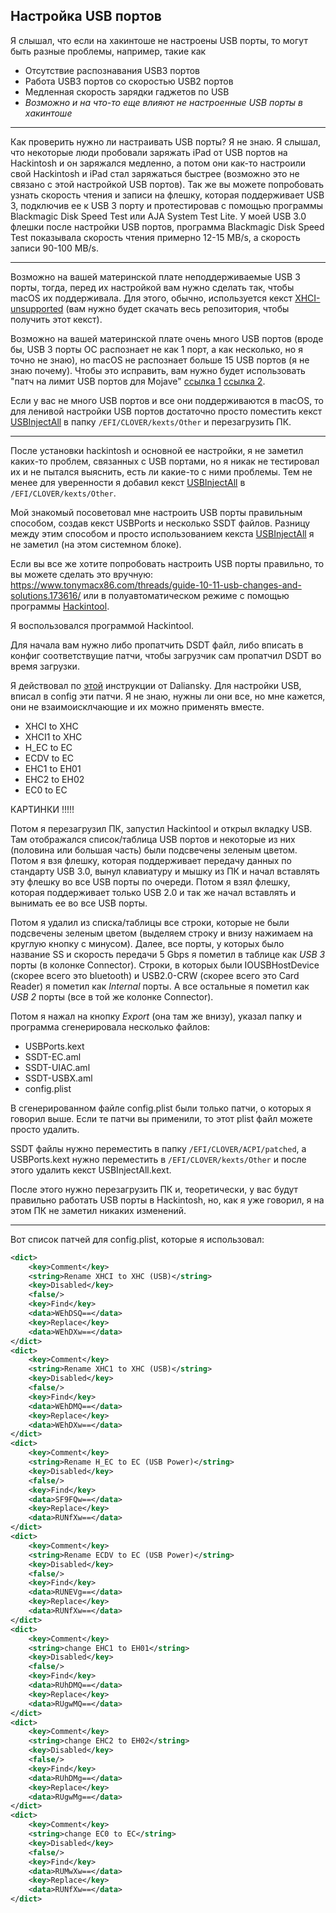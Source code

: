 ## Настройка USB портов

Я слышал, что если на хакинтоше не настроены USB порты, то могут быть разные проблемы, например, такие как

* Отсутствие распознавания USB3 портов
* Работа USB3 портов со скоростью USB2 портов
* Медленная скорость зарядки гаджетов по USB
* *Возможно и на что-то еще влияют не настроенные USB порты в хакинтоше*

---

Как проверить нужно ли настраивать USB порты? Я не знаю. Я слышал, что некоторые люди пробовали заряжать iPad от USB портов на Hackintosh и он заряжался медленно, а потом они как-то настроили свой Hackintosh и iPad стал заряжаться быстрее (возможно это не связано с этой настройкой USB портов). Так же вы можете попробовать узнать скорость чтения и записи на флешку, которая поддерживает USB 3, подключив ее к USB 3 порту и протестировав с помощью программы Blackmagic Disk Speed Test или AJA System Test Lite. У моей USB 3.0 флешки после настройки USB портов, программа Blackmagic Disk Speed Test показывала скорость чтения примерно 12-15 MB/s, а скорость записи 90-100 MB/s.

---

Возможно на вашей материнской плате неподдерживаемые USB 3 порты, тогда, перед их настройкой вам нужно сделать так, чтобы macOS их поддерживала. Для этого, обычно, используется кекст [XHCI-unsupported](https://github.com/RehabMan/OS-X-USB-Inject-All) (вам нужно будет скачать весь репозитория, чтобы получить этот кекст).

Возможно на вашей материнской плате очень много USB портов (вроде бы, USB 3 порты ОС распознает не как 1 порт, а как несколько, но я точно не знаю), но macOS не распознает больше 15 USB портов (я не знаю почему). Чтобы это исправить, вам нужно будет использовать "патч на лимит USB портов для Mojave" [ссылка 1](https://ihackline.com/архив/sg-usb-patcher/) [ссылка 2](https://androidp1.ru/zavod-i-nastrojka-usb-portov-na-hakintosh/).

Если у вас не много USB портов и все они поддерживаются в macOS, то для ленивой настройки USB портов достаточно просто поместить кекст [USBInjectAll](https://bitbucket.org/RehabMan/os-x-usb-inject-all/downloads/) в папку `/EFI/CLOVER/kexts/Other` и перезагрузить ПК.

---

После установки hackintosh и основной ее настройки, я не заметил каких-то проблем, связанных с USB портами, но я никак не тестировал их и не пытался выяснить, есть ли какие-то с ними проблемы. Тем не менее для уверенности я добавил кекст [USBInjectAll](https://bitbucket.org/RehabMan/os-x-usb-inject-all/downloads/) в `/EFI/CLOVER/kexts/Other`.

Мой знакомый посоветовал мне настроить USB порты правильным способом, создав кекст USBPorts и несколько SSDT файлов. Разницу между этим способом и просто использованием кекста [USBInjectAll](https://bitbucket.org/RehabMan/os-x-usb-inject-all/downloads/) я не заметил (на этом системном блоке).

Если вы все же хотите попробовать настроить USB порты правильно, то вы можете сделать это вручную: https://www.tonymacx86.com/threads/guide-10-11-usb-changes-and-solutions.173616/ или в полуавтоматическом режиме с помощью программы [Hackintool](https://www.insanelymac.com/forum/topic/335018-hackintool-v280/).

Я воспользовался программой Hackintool.

Для начала вам нужно либо пропатчить DSDT файл, либо вписать в конфиг соответствущие патчи, чтобы загрузчик сам пропатчил DSDT во время загрузки.

Я действовал по [этой](https://translate.google.com/translate?js=n&sl=auto&tl=en&u=https://blog.daliansky.net/Intel-FB-Patcher-tutorial-and-insertion-pose.html) инструкции от Daliansky. Для настройки USB, вписал в config эти патчи. Я не знаю, нужны ли они все, но мне кажется, они не взаимоисклчающие и их можно применять вместе.

* XHCI to XHC
* XHCI1 to XHC
* H_EC to EC
* ECDV to EC
* EHC1 to EH01
* EHC2 to EH02
* EC0 to EC

КАРТИНКИ !!!!!

Потом я перезагрузил ПК, запустил Hackintool и открыл вкладку USB. Там отображался список/таблица USB портов и некоторые из них (половина или большая часть) были подсвечены зеленым цветом. Потом я взя флешку, которая поддерживает передачу данных по стандарту USB 3.0, вынул клавиатуру и мышку из ПК и начал вставлять эту флешку во все USB порты по очереди. Потом я взял флешку, которая поддерживает только USB 2.0 и так же начал вставлять и вынимать ее во все USB порты.

Потом я удалил из списка/таблицы все строки, которые не были подсвечены зеленым цветом (выделяем строку и внизу нажимаем на круглую кнопку с минусом). Далее, все порты, у которых было название SS и скорость передачи 5 Gbps я пометил в таблице как *USB 3* порты (в колонке Connector). Строки, в которых были IOUSBHostDevice (скорее всего это bluetooth) и USB2.0-CRW (скорее всего это Card Reader) я пометил как *Internal* порты. А все остальные я пометил как *USB 2* порты (все в той же колонке Connector).

Потом я нажал на кнопку *Export* (она там же внизу), указал папку и программа сгенерировала несколько файлов:

* USBPorts.kext
* SSDT-EC.aml
* SSDT-UIAC.aml
* SSDT-USBX.aml
* config.plist

В сгенерированном файле config.plist были только патчи, о которых я говорил выше. Если те патчи вы применили, то этот plist файл можете просто удалить.

SSDT файлы нужно переместить в папку `/EFI/CLOVER/ACPI/patched`, а USBPorts.kext нужно переместить в `/EFI/CLOVER/kexts/Other` и после этого удалить кекст USBInjectAll.kext.

После этого нужно перезагрузить ПК и, теоретически, у вас будут правильно работать USB порты в Hackintosh, но, как я уже говорил, я на этом ПК не заметил никаких изменений.

---

Вот список патчей для config.plist, которые я использовал:

```xml
<dict>
	<key>Comment</key>
	<string>Rename XHCI to XHC (USB)</string>
	<key>Disabled</key>
	<false/>
	<key>Find</key>
	<data>WEhDSQ==</data>
	<key>Replace</key>
	<data>WEhDXw==</data>
</dict>
<dict>
	<key>Comment</key>
	<string>Rename XHC1 to XHC (USB)</string>
	<key>Disabled</key>
	<false/>
	<key>Find</key>
	<data>WEhDMQ==</data>
	<key>Replace</key>
	<data>WEhDXw==</data>
</dict>
<dict>
	<key>Comment</key>
	<string>Rename H_EC to EC (USB Power)</string>
	<key>Disabled</key>
	<false/>
	<key>Find</key>
	<data>SF9FQw==</data>
	<key>Replace</key>
	<data>RUNfXw==</data>
</dict>
<dict>
	<key>Comment</key>
	<string>Rename ECDV to EC (USB Power)</string>
	<key>Disabled</key>
	<false/>
	<key>Find</key>
	<data>RUNEVg==</data>
	<key>Replace</key>
	<data>RUNfXw==</data>
</dict>
<dict>
	<key>Comment</key>
	<string>change EHC1 to EH01</string>
	<key>Disabled</key>
	<false/>
	<key>Find</key>
	<data>RUhDMQ==</data>
	<key>Replace</key>
	<data>RUgwMQ==</data>
</dict>
<dict>
	<key>Comment</key>
	<string>change EHC2 to EH02</string>
	<key>Disabled</key>
	<false/>
	<key>Find</key>
	<data>RUhDMg==</data>
	<key>Replace</key>
	<data>RUgwMg==</data>
</dict>
<dict>
	<key>Comment</key>
	<string>change EC0 to EC</string>
	<key>Disabled</key>
	<false/>
	<key>Find</key>
	<data>RUMwXw==</data>
	<key>Replace</key>
	<data>RUNfXw==</data>
</dict>
```

